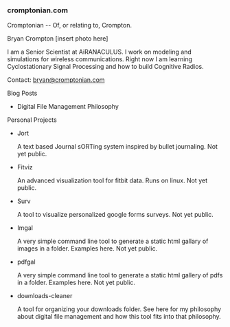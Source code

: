 ### cromptonian.com

Cromptonian -- Of, or relating to, Crompton. 

Bryan Crompton [insert photo here]

I am a Senior Scientist at AiRANACULUS. I work on modeling and simulations for wireless communications. Right now I am learning Cyclostationary Signal Processing and how to build Cognitive Radios.

Contact: bryan@cromptonian.com

Blog Posts

- Digital File Management Philosophy

Personal Projects

- Jort

  A text based Journal sORTing system inspired by bullet journaling. Not yet public.

- Fitviz

  An advanced visualization tool for fitbit data. Runs on linux. Not yet public.

- Surv

  A tool to visualize personalized google forms surveys. Not yet public.

- Imgal

  A very simple command line tool to generate a static html gallary of images in a folder. Examples here. Not yet public.

- pdfgal

  A very simple command line tool to generate a static html gallery of pdfs in a folder. Examples here. Not yet public.

- downloads-cleaner

  A tool for organizing your downloads folder. See here for my philosophy about digital file management and how this tool fits into that philosophy.